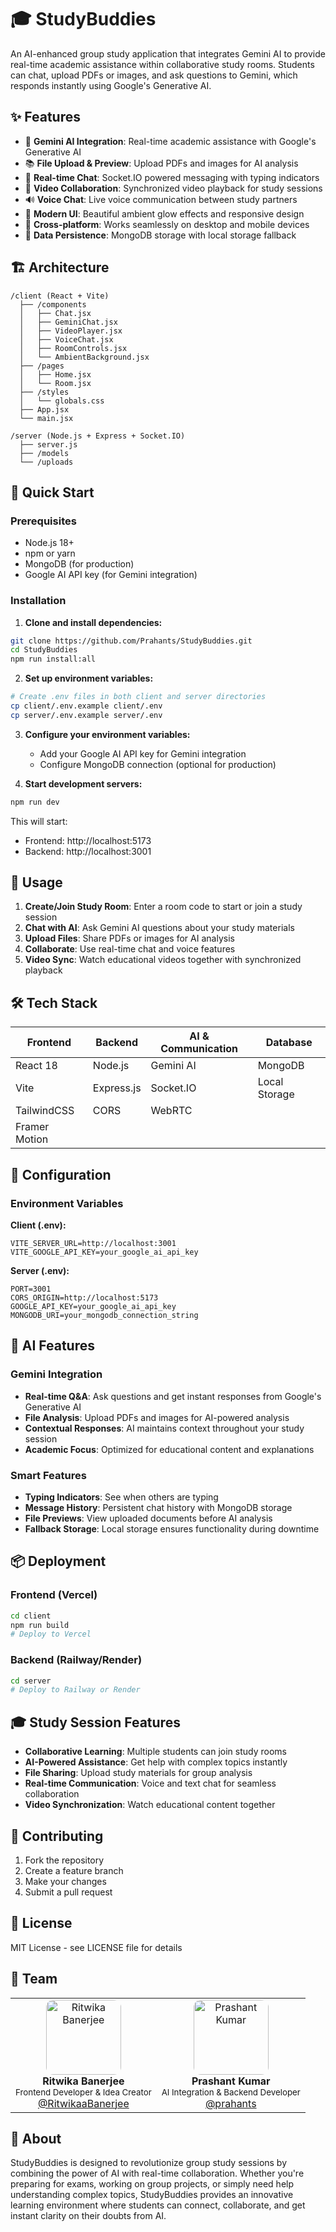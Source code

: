 # 🎓 StudyBuddies

An AI-enhanced group study application that integrates Gemini AI to provide real-time academic assistance within collaborative study rooms. Students can chat, upload PDFs or images, and ask questions to Gemini, which responds instantly using Google's Generative AI.

## ✨ Features

- 🤖 **Gemini AI Integration**: Real-time academic assistance with Google's Generative AI
- 📚 **File Upload & Preview**: Upload PDFs and images for AI analysis
- 💬 **Real-time Chat**: Socket.IO powered messaging with typing indicators
- 🎥 **Video Collaboration**: Synchronized video playback for study sessions
- 🔊 **Voice Chat**: Live voice communication between study partners
- 🎨 **Modern UI**: Beautiful ambient glow effects and responsive design
- 📱 **Cross-platform**: Works seamlessly on desktop and mobile devices
- 💾 **Data Persistence**: MongoDB storage with local storage fallback

## 🏗️ Architecture

```
/client (React + Vite)
  ├── /components
  │   ├── Chat.jsx
  │   ├── GeminiChat.jsx
  │   ├── VideoPlayer.jsx
  │   ├── VoiceChat.jsx
  │   ├── RoomControls.jsx
  │   └── AmbientBackground.jsx
  ├── /pages
  │   ├── Home.jsx
  │   └── Room.jsx
  ├── /styles
  │   └── globals.css
  ├── App.jsx
  └── main.jsx

/server (Node.js + Express + Socket.IO)
  ├── server.js
  ├── /models
  └── /uploads
```

## 🚀 Quick Start

### Prerequisites
- Node.js 18+ 
- npm or yarn
- MongoDB (for production)
- Google AI API key (for Gemini integration)

### Installation

1. **Clone and install dependencies:**
```bash
git clone https://github.com/Prahants/StudyBuddies.git
cd StudyBuddies
npm run install:all
```

2. **Set up environment variables:**
```bash
# Create .env files in both client and server directories
cp client/.env.example client/.env
cp server/.env.example server/.env
```

3. **Configure your environment variables:**
   - Add your Google AI API key for Gemini integration
   - Configure MongoDB connection (optional for production)

4. **Start development servers:**
```bash
npm run dev
```

This will start:
- Frontend: http://localhost:5173
- Backend: http://localhost:3001

## 🎯 Usage

1. **Create/Join Study Room**: Enter a room code to start or join a study session
2. **Chat with AI**: Ask Gemini AI questions about your study materials
3. **Upload Files**: Share PDFs or images for AI analysis
4. **Collaborate**: Use real-time chat and voice features
5. **Video Sync**: Watch educational videos together with synchronized playback

## 🛠️ Tech Stack

| Frontend | Backend | AI & Communication | Database |
|----------|---------|-------------------|----------|
| React 18 | Node.js | Gemini AI | MongoDB |
| Vite | Express.js | Socket.IO | Local Storage |
| TailwindCSS | CORS | WebRTC | |
| Framer Motion | | | |

## 🔧 Configuration

### Environment Variables

**Client (.env):**
```env
VITE_SERVER_URL=http://localhost:3001
VITE_GOOGLE_API_KEY=your_google_ai_api_key
```

**Server (.env):**
```env
PORT=3001
CORS_ORIGIN=http://localhost:5173
GOOGLE_API_KEY=your_google_ai_api_key
MONGODB_URI=your_mongodb_connection_string
```

## 🤖 AI Features

### Gemini Integration
- **Real-time Q&A**: Ask questions and get instant responses from Google's Generative AI
- **File Analysis**: Upload PDFs and images for AI-powered analysis
- **Contextual Responses**: AI maintains context throughout your study session
- **Academic Focus**: Optimized for educational content and explanations

### Smart Features
- **Typing Indicators**: See when others are typing
- **Message History**: Persistent chat history with MongoDB storage
- **File Previews**: View uploaded documents before AI analysis
- **Fallback Storage**: Local storage ensures functionality during downtime

## 📦 Deployment

### Frontend (Vercel)
```bash
cd client
npm run build
# Deploy to Vercel
```

### Backend (Railway/Render)
```bash
cd server
# Deploy to Railway or Render
```

## 🎓 Study Session Features

- **Collaborative Learning**: Multiple students can join study rooms
- **AI-Powered Assistance**: Get help with complex topics instantly
- **File Sharing**: Upload study materials for group analysis
- **Real-time Communication**: Voice and text chat for seamless collaboration
- **Video Synchronization**: Watch educational content together

## 🤝 Contributing

1. Fork the repository
2. Create a feature branch
3. Make your changes
4. Submit a pull request

## 📄 License

MIT License - see LICENSE file for details

## 👥 Team

<table>
  <tr>
    <td align="center">
      <img src="https://raw.githubusercontent.com/prahants/StudyBuddies/main/client/public/assets/ritwika.png" width="120" height="120" style="border-radius: 12px;" alt="Ritwika Banerjee"/>
      <br/>
      <b>Ritwika Banerjee</b><br/>
      <sub>Frontend Developer & Idea Creator</sub><br/>
      <a href="https://github.com/RitwikaaBanerjee">@RitwikaaBanerjee</a>
    </td>
    <td align="center">
      <img src="https://raw.githubusercontent.com/prahants/StudyBuddies/main/client/public/assets/prashant.png" width="120" height="120" style="border-radius: 12px;" alt="Prashant Kumar"/>
      <br/>
      <b>Prashant Kumar</b><br/>
      <sub>AI Integration & Backend Developer</sub><br/>
      <a href="https://github.com/prahants">@prahants</a>
    </td>
  </tr>
</table>

## 🌟 About

StudyBuddies is designed to revolutionize group study sessions by combining the power of AI with real-time collaboration. Whether you're preparing for exams, working on group projects, or simply need help understanding complex topics, StudyBuddies provides an innovative learning environment where students can connect, collaborate, and get instant clarity on their doubts from AI. 